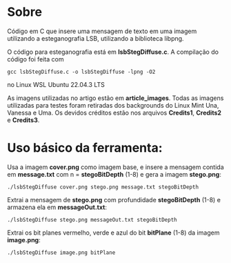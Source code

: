 # Sobre
Código em C que insere uma mensagem de texto em uma imagem utilizando a esteganografia LSB, utilizando a biblioteca libpng.

O código para esteganografia está em **lsbStegDiffuse.c**. A compilação do código foi feita com 
```
gcc lsbStegDiffuse.c -o lsbStegDiffuse -lpng -O2
``` 
no Linux WSL Ubuntu 22.04.3 LTS

As imagens utilizadas no artigo estão em **article_images**.
Todas as imagens utilizadas para testes foram retiradas dos backgrounds do Linux Mint Una, Vanessa e Uma. Os devidos créditos estão nos arquivos **Credits1**, **Credits2** e **Credits3**.

# Uso básico da ferramenta:

Usa a imagem **cover.png** como imagem base, e insere a mensagem contida em **message.txt** com n = **stegoBitDepth** (1-8) e gera a imagem **stego.png**:
```
./lsbStegDiffuse cover.png stego.png message.txt stegoBitDepth
```

Extrai a mensagem de **stego.png** com profundidade **stegoBitDepth** (1-8) e armazena ela em **messageOut.txt**:
```
./lsbStegDiffuse stego.png messageOut.txt stegoBitDepth

```

Extrai os bit planes vermelho, verde e azul do bit **bitPlane** (1-8) da imagem **image.png**:
```
./lsbStegDiffuse image.png bitPlane
```